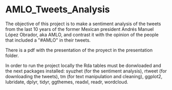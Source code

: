 # AMLO_Tweets_Analysis
 The objective of this project is to make a sentiment analysis of the tweets from the last 10 years of the former Mexican president Andrés Manuel López Obrador, aka AMLO, and contrast it with the opinion of the people that included a "#AMLO" in their tweets. 

There is a pdf with the presentation of the proyect in the presentation folder. 

 In order to run the project locally the Rda tables must be donwloaded and the next packages installed: syuzhet (for the sentiment analysis), rtweet (for downloading the tweets), tm (for text manipulation and cleaning), ggplot2, lubridate, dplyr, tidyr, ggthemes, readxl, readr, wordcloud. 
